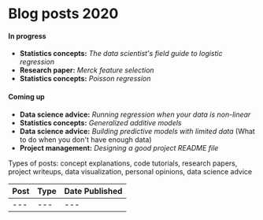 # Blog posts 2020 

#### In progress

- **Statistics concepts:** _The data scientist's field guide to logistic regression_
- **Research paper:** _Merck feature selection_
- **Statistics concepts:** _Poisson regression_

#### Coming up

- **Data science advice:** _Running regression when your data is non-linear_ 
- **Statistics concepts:** _Generalized additive models_
- **Data science advice:** _Building predictive models with limited data_ (What to do when you don't have enough data)
- **Project management:** _Designing a good project README file_

Types of posts: concept explanations, code tutorials, research papers, project writeups, data visualization, personal opinions, data science advice

| Post | Type | Date Published |
| --- | --- | --- |
| --- | --- | --- |


